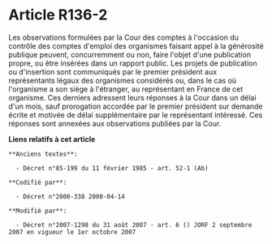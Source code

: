 # Article R136-2

Les observations formulées par la Cour des comptes à l'occasion du contrôle des comptes d'emploi des organismes faisant appel
à la générosité publique peuvent, concurremment ou non, faire l'objet d'une publication propre, ou être insérées dans un
rapport public. Les projets de publication ou d'insertion sont communiqués par le premier président aux représentants légaux
des organismes considérés ou, dans le cas où l'organisme a son siège à l'étranger, au représentant en France de cet
organisme. Ces derniers adressent leurs réponses à la Cour dans un délai d'un mois, sauf prorogation accordée par le premier
président sur demande écrite et motivée de délai supplémentaire par le représentant intéressé. Ces réponses sont annexées aux
observations publiées par la Cour.

**Liens relatifs à cet article**

	**Anciens textes**:

	  - Décret n°85-199 du 11 février 1985 - art. 52-1 (Ab)

	**Codifié par**:

	  - Décret n°2000-338 2000-04-14

	**Modifié par**:

	  - Décret n°2007-1298 du 31 août 2007 - art. 6 () JORF 2 septembre 2007 en vigueur le 1er octobre 2007
